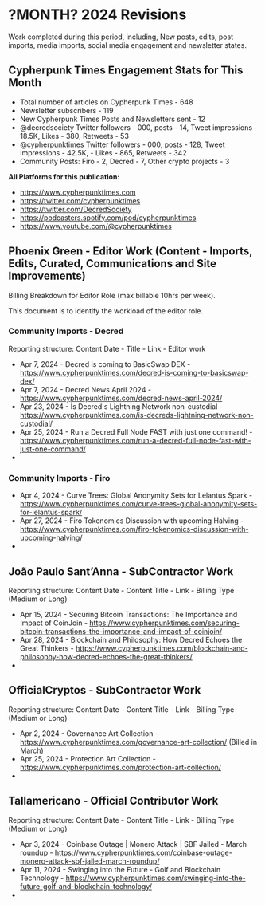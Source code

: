 # ?MONTH? 2024 Revisions

Work completed during this period, including, New posts, edits, post imports, media imports, social media engagement and newsletter states.


## Cypherpunk Times Engagement Stats for This Month

* Total number of articles on Cypherpunk Times - 648
* Newsletter subscribers - 119
* New Cypherpunk Times Posts and Newsletters sent - 12
* @decredsociety Twitter followers - 000, posts - 14, Tweet impressions - 18.5K, Likes - 380, Retweets - 53
* @cypherpunktimes Twitter followers - 000, posts - 128, Tweet impressions - 42.5K, - Likes - 865, Retweets - 342
* Community Posts: Firo - 2, Decred - 7, Other crypto projects - 3

**All Platforms for this publication:**

* https://www.cypherpunktimes.com
* https://twitter.com/cypherpunktimes
* https://twitter.com/DecredSociety
* https://podcasters.spotify.com/pod/cypherpunktimes
* https://www.youtube.com/@cypherpunktimes


## Phoenix Green - Editor Work (Content - Imports, Edits, Curated, Communications and Site Improvements)

Billing Breakdown for Editor Role (max billable 10hrs per week).

This document is to identify the workload of the editor role.




### Community Imports - Decred

Reporting structure: Content Date - Title - Link - Editor work

* Apr 7, 2024 - Decred is coming to BasicSwap DEX - https://www.cypherpunktimes.com/decred-is-coming-to-basicswap-dex/
* Apr 7, 2024 - Decred News April 2024 - https://www.cypherpunktimes.com/decred-news-april-2024/
* Apr 23, 2024 - Is Decred's Lightning Network non-custodial - https://www.cypherpunktimes.com/is-decreds-lightning-network-non-custodial/
* Apr 25, 2024 - Run a Decred Full Node FAST with just one command! - https://www.cypherpunktimes.com/run-a-decred-full-node-fast-with-just-one-command/
* 

### Community Imports - Firo

* Apr 4, 2024 - Curve Trees: Global Anonymity Sets for Lelantus Spark - https://www.cypherpunktimes.com/curve-trees-global-anonymity-sets-for-lelantus-spark/
* Apr 27, 2024 - Firo Tokenomics Discussion with upcoming Halving - https://www.cypherpunktimes.com/firo-tokenomics-discussion-with-upcoming-halving/
* 


## João Paulo Sant’Anna - SubContractor Work

Reporting structure: Content Date - Content Title - Link - Billing Type (Medium or Long)

* Apr 15, 2024 - Securing Bitcoin Transactions: The Importance and Impact of CoinJoin - https://www.cypherpunktimes.com/securing-bitcoin-transactions-the-importance-and-impact-of-coinjoin/
* Apr 28, 2024 - Blockchain and Philosophy: How Decred Echoes the Great Thinkers - https://www.cypherpunktimes.com/blockchain-and-philosophy-how-decred-echoes-the-great-thinkers/
* 


## OfficialCryptos - SubContractor Work

Reporting structure: Content Date - Content Title - Link - Billing Type (Medium or Long)

* Apr 2, 2024 - Governance Art Collection - https://www.cypherpunktimes.com/governance-art-collection/ (Billed in March)
* Apr 25, 2024 - Protection Art Collection - https://www.cypherpunktimes.com/protection-art-collection/
* 


## Tallamericano - Official Contributor Work

Reporting structure: Content Date - Content Title - Link - Billing Type (Medium or Long)

* Apr 3, 2024 - Coinbase Outage | Monero Attack | SBF Jailed - March roundup - https://www.cypherpunktimes.com/coinbase-outage-monero-attack-sbf-jailed-march-roundup/
* Apr 11, 2024 - Swinging into the Future - Golf and Blockchain Technology - https://www.cypherpunktimes.com/swinging-into-the-future-golf-and-blockchain-technology/
* 


